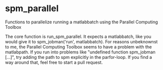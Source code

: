 # spm_parallel
Functions to parallelize running a matlabbatch using the Parallel Computing Toolbox

The core function is run_spm_parallel. It expects a matlabbatch, like you would give it to spm_jobman('run', matlabbatch). For reasons unbeknownst to me, the Parallel Computing Toolbox seems to have a problem with the matlabpath. If you run into problems like "undefined function spm_jobman [...]", try adding the path to spm explicitly in the parfor-loop. If you find a way around that, feel free to start a pull request.
